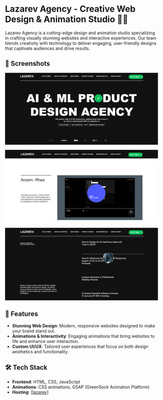 # Lazarev Agency - Creative Web Design & Animation Studio 🎨✨

Lazarev Agency is a cutting-edge design and animation studio specializing in crafting visually stunning websites and interactive experiences. Our team blends creativity with technology to deliver engaging, user-friendly designs that captivate audiences and drive results.


## 📸 Screenshots

![Homepage](homepage-screenshot.png)


![Coin Detail](other-screenshot.png)


![Coin Detail](other-screenshot2.png)



## 🚀 Features

- **Stunning Web Design**: Modern, responsive websites designed to make your brand stand out.
- **Animations & Interactivity**: Engaging animations that bring websites to life and enhance user interaction.
- **Custom UI/UX**: Tailored user experiences that focus on both design aesthetics and functionality.

## 🛠️ Tech Stack

- **Frontend**: HTML, CSS, JavaScript
- **Animations**: CSS animations, GSAP (GreenSock Animation Platform)
- **Hosting**: [[lazarev](https://lazarev-ashen-nine.vercel.app/)]

